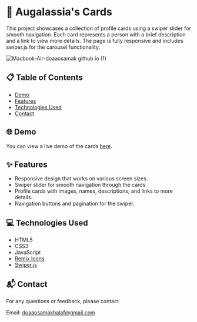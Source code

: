 # 🌟 Augalassia's Cards

This project showcases a collection of profile cards using a swiper slider for smooth navigation. Each card represents a person with a brief description and a link to view more details. The page is fully responsive and includes swiper.js for the carousel functionality.


![Macbook-Air-doaaosamak github io (1)](https://github.com/DoaaOsamaK/Cards-Frontend/assets/147305995/312ca230-0ca8-47e7-b8b4-f96cfc1de8eb)


## 📋 Table of Contents

- [Demo](#demo)
- [Features](#features)
- [Technologies Used](#technologies-used)
- [Contact](#contact)

## 🌐 Demo

You can view a live demo of the cards [here]([doaaosamak.github.io/Cards-Frontend/](https://doaaosamak.github.io/Cards-Frontend/)).

## ✨ Features

- Responsive design that works on various screen sizes.
- Swiper slider for smooth navigation through the cards.
- Profile cards with images, names, descriptions, and links to more details.
- Navigation buttons and pagination for the swiper.

## 💻 Technologies Used

- HTML5
- CSS3
- JavaScript
- [Remix Icons](https://remixicon.com/)
- [Swiper.js](https://swiperjs.com/)

## 📬 Contact
For any questions or feedback, please contact

Email: doaaosamakhalaf@gmail.com


